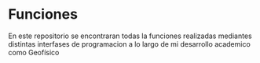 # Funciones
En este repositorio se encontraran todas la funciones realizadas mediantes distintas interfases de programacion a lo largo de mi desarrollo academico como Geofísico
